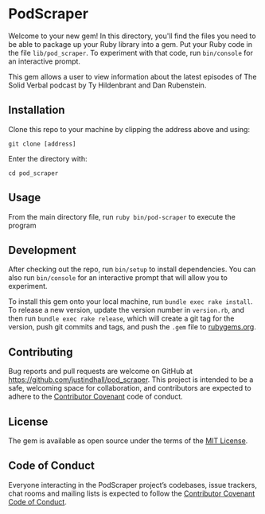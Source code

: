 # PodScraper

Welcome to your new gem! In this directory, you'll find the files you need to be able to package up your Ruby library into a gem. Put your Ruby code in the file `lib/pod_scraper`. To experiment with that code, run `bin/console` for an interactive prompt.

This gem allows a user to view information about the latest episodes of The Solid Verbal podcast by Ty Hildenbrant and Dan Rubenstein.

## Installation

Clone this repo to your machine by clipping the address above and using:

```git clone [address]```

Enter the directory with:

```cd pod_scraper```

## Usage

From the main directory file, run ```ruby bin/pod-scraper``` to execute the program

## Development

After checking out the repo, run `bin/setup` to install dependencies. You can also run `bin/console` for an interactive prompt that will allow you to experiment.

To install this gem onto your local machine, run `bundle exec rake install`. To release a new version, update the version number in `version.rb`, and then run `bundle exec rake release`, which will create a git tag for the version, push git commits and tags, and push the `.gem` file to [rubygems.org](https://rubygems.org).

## Contributing

Bug reports and pull requests are welcome on GitHub at https://github.com/justindhall/pod_scraper. This project is intended to be a safe, welcoming space for collaboration, and contributors are expected to adhere to the [Contributor Covenant](http://contributor-covenant.org) code of conduct.

## License

The gem is available as open source under the terms of the [MIT License](https://opensource.org/licenses/MIT).

## Code of Conduct

Everyone interacting in the PodScraper project’s codebases, issue trackers, chat rooms and mailing lists is expected to follow the [Contributor Covenant Code of Conduct](https://github.com/'justindhall'/pod_scraper/blob/master/CODE_OF_CONDUCT.md).
